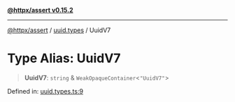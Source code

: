 [**@httpx/assert v0.15.2**](../../README.md)

***

[@httpx/assert](../../README.md) / [uuid.types](../README.md) / UuidV7

# Type Alias: UuidV7

> **UuidV7**: `string` & `WeakOpaqueContainer`\<`"UuidV7"`\>

Defined in: [uuid.types.ts:9](https://github.com/belgattitude/httpx/blob/d975bb2c60098569db690fb567053dfa3514ae29/packages/assert/src/uuid.types.ts#L9)
